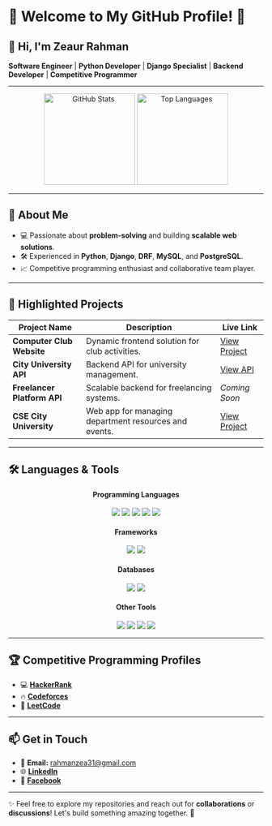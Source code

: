 # 🌟 **Welcome to My GitHub Profile!** 🌟

## 👋 Hi, I'm **Zeaur Rahman**  
**Software Engineer** | **Python Developer** | **Django Specialist** | **Backend Developer** | **Competitive Programmer**

---

<div align="center">
  <img src="https://github-readme-stats.vercel.app/api?username=Zea2002&show_icons=true&theme=radical" alt="GitHub Stats" height="180px" />
  <img src="https://github-readme-stats.vercel.app/api/top-langs/?username=Zea2002&layout=compact&theme=radical" alt="Top Languages" height="180px" />
</div>

---

## 🚀 **About Me**  
- 💻 Passionate about **problem-solving** and building **scalable web solutions**.  
- 🛠️ Experienced in **Python**, **Django**, **DRF**, **MySQL**, and **PostgreSQL**.  
- 📈 Competitive programming enthusiast and collaborative team player.  

---

## 📂 **Highlighted Projects**  

| Project Name                              | Description                                            | Live Link |
|-------------------------------------------|--------------------------------------------------------|-----------|
| **Computer Club Website**                 | Dynamic frontend solution for club activities.         | [View Project](https://computerclub-cityuniversity.netlify.app/) |
| **City University API**                   | Backend API for university management.                 | [View API](https://city-uni-dpt-api.onrender.com) |
| **Freelancer Platform API**               | Scalable backend for freelancing systems.              | _Coming Soon_ |
| **CSE City University**                   | Web app for managing department resources and events.  | [View Project](https://csecityuniversity.netlify.app/) |

---

## 🛠️ **Languages & Tools**  

<div align="center">
  <h4>Programming Languages</h4>
  <img src="https://img.shields.io/badge/-Python-3776AB?style=for-the-badge&logo=Python&logoColor=white" />
  <img src="https://img.shields.io/badge/-JavaScript-F7DF1E?style=for-the-badge&logo=JavaScript&logoColor=black" />
  <img src="https://img.shields.io/badge/-SQL-4479A1?style=for-the-badge&logo=MySQL&logoColor=white" />
  <img src="https://img.shields.io/badge/-HTML-E34F26?style=for-the-badge&logo=HTML5&logoColor=white" />
  <img src="https://img.shields.io/badge/-CSS-1572B6?style=for-the-badge&logo=CSS3&logoColor=white" />
</div>

<div align="center">
  <h4>Frameworks</h4>
  <img src="https://img.shields.io/badge/-Django-092E20?style=for-the-badge&logo=Django&logoColor=white" />
  <img src="https://img.shields.io/badge/-Django%20REST%20Framework-ff1709?style=for-the-badge&logo=django&logoColor=white" />
</div>

<div align="center">
  <h4>Databases</h4>
  <img src="https://img.shields.io/badge/-MySQL-4479A1?style=for-the-badge&logo=MySQL&logoColor=white" />
  <img src="https://img.shields.io/badge/-PostgreSQL-336791?style=for-the-badge&logo=PostgreSQL&logoColor=white" />
</div>

<div align="center">
  <h4>Other Tools</h4>
  <img src="https://img.shields.io/badge/-Docker-2496ED?style=for-the-badge&logo=Docker&logoColor=white" />
  <img src="https://img.shields.io/badge/-Postman-FF6C37?style=for-the-badge&logo=Postman&logoColor=white" />
  <img src="https://img.shields.io/badge/-Git-F05032?style=for-the-badge&logo=Git&logoColor=white" />
  <img src="https://img.shields.io/badge/-GitHub-181717?style=for-the-badge&logo=GitHub&logoColor=white" />
</div>

---

## 🏆 **Competitive Programming Profiles**  
- 💻 [**HackerRank**](https://www.hackerrank.com/profile/rahmanzea31)  
- 🔥 [**Codeforces**](https://codeforces.com/profile/Zeaur_Rahman)  
- 🎯 [**LeetCode**](https://leetcode.com/u/rahmanzea31/)  

---

## 📫 **Get in Touch**  
- 📧 **Email:** [rahmanzea31@gmail.com](mailto:rahmanzea31@gmail.com)  
- 🌐 [**LinkedIn**](https://www.linkedin.com/in/zeaur-rahman-4209622a8)  
- 📱 [**Facebook**](https://www.facebook.com/WanderBlueprint)  

---

✨ Feel free to explore my repositories and reach out for **collaborations** or **discussions**! Let's build something amazing together. 🌟
